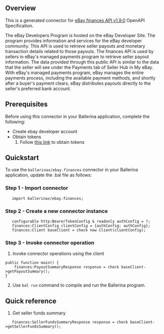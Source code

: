 
## Overview
This is a generated connector for [eBay finances API v1.9.0](https://developer.ebay.com/api-docs/sell/finances/overview.html) OpenAPI Specification. 

The eBay Developers Program is hosted on the eBay Developer Site. The program provides information and services for 
the eBay developer community. This API is used to retrieve seller payouts and monetary transaction details
related to those payouts. The finances API is used by sellers in eBay's managed payments program to retrieve seller payout information. 
The data provided through this public API is similar to the data that the seller will see under the Payments tab of 
Seller Hub in My eBay. With eBay's managed payments program, eBay manages the entire payments process, including the 
available payment methods, and shortly after a buyer's payment clears, eBay distributes payouts directly to the 
seller's preferred bank account.
 
## Prerequisites
 
Before using this connector in your Ballerina application, complete the following:
 
* Create ebay developer account
* Obtain tokens
    1. Follow [this link](https://developer.ebay.com/api-docs/static/oauth-tokens.html) to obtain tokens
 
## Quickstart
 
To use the `ballerinax/ebay.finances` connector in your Ballerina application, update the .bal file as follows:
### Step 1 - Import connector
```ballerina
   import ballerinax/ebay.finances;
```
### Step 2 -  Create a new connector instance
```ballerina
   configurable http:BearerTokenConfig & readonly authConfig = ?;
   finances:ClientConfig clientConfig = {authConfig: authConfig};
   finances:Client baseClient = check new Client(clientConfig);
```

### Step 3 - Invoke  connector operation 
1. Invoke connector operations using the client
```ballerina
public function main() {
    finances:PayoutSummaryResponse response = check baseClient->getPayoutSummary();
}
```
2. Use `bal run` command to compile and run the Ballerina program.

## Quick reference 

1. Get seller funds summary
```ballerina
   finances:SellerFundsSummaryResponse response = check baseClient->getSellerFundsSummary();
```


